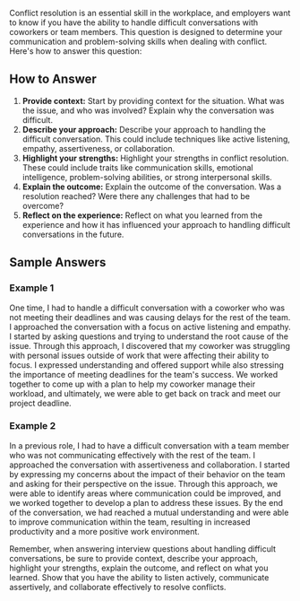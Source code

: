 
Conflict resolution is an essential skill in the workplace, and employers want to know if you have the ability to handle difficult conversations with coworkers or team members. This question is designed to determine your communication and problem-solving skills when dealing with conflict. Here's how to answer this question:

How to Answer
-------------

1. **Provide context:** Start by providing context for the situation. What was the issue, and who was involved? Explain why the conversation was difficult.
2. **Describe your approach:** Describe your approach to handling the difficult conversation. This could include techniques like active listening, empathy, assertiveness, or collaboration.
3. **Highlight your strengths:** Highlight your strengths in conflict resolution. These could include traits like communication skills, emotional intelligence, problem-solving abilities, or strong interpersonal skills.
4. **Explain the outcome:** Explain the outcome of the conversation. Was a resolution reached? Were there any challenges that had to be overcome?
5. **Reflect on the experience:** Reflect on what you learned from the experience and how it has influenced your approach to handling difficult conversations in the future.

Sample Answers
--------------

### Example 1

One time, I had to handle a difficult conversation with a coworker who was not meeting their deadlines and was causing delays for the rest of the team. I approached the conversation with a focus on active listening and empathy. I started by asking questions and trying to understand the root cause of the issue. Through this approach, I discovered that my coworker was struggling with personal issues outside of work that were affecting their ability to focus. I expressed understanding and offered support while also stressing the importance of meeting deadlines for the team's success. We worked together to come up with a plan to help my coworker manage their workload, and ultimately, we were able to get back on track and meet our project deadline.

### Example 2

In a previous role, I had to have a difficult conversation with a team member who was not communicating effectively with the rest of the team. I approached the conversation with assertiveness and collaboration. I started by expressing my concerns about the impact of their behavior on the team and asking for their perspective on the issue. Through this approach, we were able to identify areas where communication could be improved, and we worked together to develop a plan to address these issues. By the end of the conversation, we had reached a mutual understanding and were able to improve communication within the team, resulting in increased productivity and a more positive work environment.

Remember, when answering interview questions about handling difficult conversations, be sure to provide context, describe your approach, highlight your strengths, explain the outcome, and reflect on what you learned. Show that you have the ability to listen actively, communicate assertively, and collaborate effectively to resolve conflicts.
